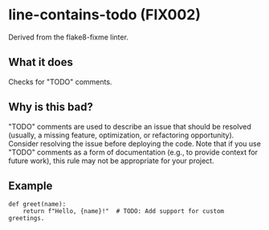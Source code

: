 # line-contains-todo (FIX002)
Derived from the flake8-fixme linter.
## What it does
Checks for "TODO" comments.
## Why is this bad?
"TODO" comments are used to describe an issue that should be resolved
(usually, a missing feature, optimization, or refactoring opportunity).
Consider resolving the issue before deploying the code.
Note that if you use "TODO" comments as a form of documentation (e.g.,
to provide context for future work),
this rule may not be appropriate for your project.
## Example
```
def greet(name):
    return f"Hello, {name}!"  # TODO: Add support for custom greetings.
```